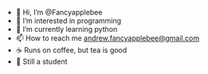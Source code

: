 - 👋 Hi, I’m @Fancyapplebee
- 👀 I’m interested in programming
- 🌱 I’m currently learning python
- 📫 How to reach me andrew.fancyapplebee@gmail.com
- ☕ Runs on coffee, but tea is good
- 📖 Still a student
<!---
Fancyapplebee/Fancyapplebee is a ✨ special ✨ repository because its `README.md` (this file) appears on your GitHub profile.
You can click the Preview link to take a look at your changes.
--->
